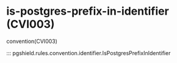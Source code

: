 # is-postgres-prefix-in-identifier (CVI003)

convention(CVI003)

::: pgshield.rules.convention.identifier.IsPostgresPrefixInIdentifier


